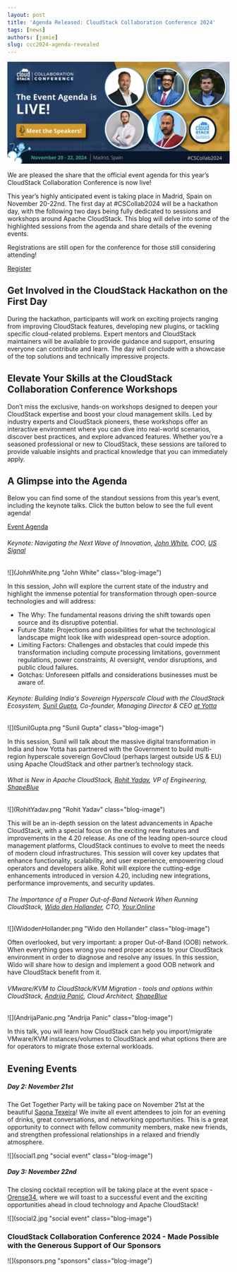```yaml
---
layout: post
title: 'Agenda Released: CloudStack Collaboration Conference 2024'
tags: [news]
authors: [jamie]
slug: ccc2024-agenda-revealed
---
```


![](header.png "Blog Header Image")

We are pleased the share that the official event agenda for this
year’s CloudStack Collaboration Conference is now live!

This year’s highly anticipated event is taking place in Madrid, Spain
on November 20-22nd. The first day at #CSCollab2024 will be a
hackathon day, with the following two days being fully dedicated to
sessions and workshops around Apache CloudStack. This blog will delve
into some of the highlighted sessions from the agenda and share
details of the evening events.

Registrations are still open for the conference for those still considering attending!

<div class="col col-3 col-lg text-center">
<a class="button button--primary" href="https://www.eventbrite.com/e/cloudstack-collaboration-conference-2024-tickets-879401903767?aff=oddtdtcreator" target="_blank">Register</a>
</div>

<!-- truncate -->

## Get Involved in the CloudStack Hackathon on the First Day

During the hackathon, participants will work on exciting projects
ranging from improving CloudStack features, developing new plugins, or
tackling specific cloud-related problems. Expert mentors and
CloudStack maintainers will be available to provide guidance and
support, ensuring everyone can contribute and learn. The day will
conclude with a showcase of the top solutions and technically
impressive projects.

## Elevate Your Skills at the CloudStack Collaboration Conference Workshops

Don’t miss the exclusive, hands-on workshops designed to deepen your
CloudStack expertise and boost your cloud management skills. Led by
industry experts and CloudStack pioneers, these workshops offer an
interactive environment where you can dive into real-world scenarios,
discover best practices, and explore advanced features. Whether you’re
a seasoned professional or new to CloudStack, these sessions are
tailored to provide valuable insights and practical knowledge that you
can immediately apply.

## A Glimpse into the Agenda

Below you can find some of the standout sessions from this year’s
event, including the keynote talks. Click the button below to see the
full event agenda!

<div class="col col-3 col-lg text-center">
<a class="button button--primary" href="https://www.cloudstackcollab.org/#schedule" target="_blank">Event Agenda</a>
</div>

###### Keynote: Navigating the Next Wave of Innovation, [John White](https://www.linkedin.com/in/iamjohn), COO, [US Signal](https://ussignal.com/)

<div className="row">
<div className="col col--3">

![](JohnWhite.png "John White" class="blog-image")

</div>
<div className="col col--9">
In this session, John will explore the current state of the industry
and highlight the immense potential for transformation through
open-source technologies and will address:

* The Why: The fundamental reasons driving the shift towards open source and its disruptive potential.
* Future State: Projections and possibilities for what the technological landscape might look like with widespread open-source adoption.
* Limiting Factors: Challenges and obstacles that could impede this transformation including compute processing limitations, government regulations, power constraints, AI oversight, vendor disruptions, and public cloud failures.
* Gotchas: Unforeseen pitfalls and considerations businesses must be aware of.

</div>
</div>

###### Keynote: Building India's Sovereign Hyperscale Cloud with the CloudStack Ecosystem, [Sunil Gupta](https://www.linkedin.com/in/sunilgupta1701), Co-founder, Managing Director & CEO [at Yotta](https://yotta.com/)

<div className="row">
<div className="col col--3">

![](SunilGupta.png "Sunil Gupta" class="blog-image")

</div>
<div className="col col--9">

In this session, Sunil will talk about the massive digital
transformation in India and how Yotta has partnered with the
Government to build multi-region hyperscale sovereign GovCloud
(perhaps largest outside US & EU) using Apache CloudStack and other
partner’s technology stack.

</div>
</div>

###### What is New in Apache CloudStack, [Rohit Yadav](https://www.linkedin.com/in/rohityadavcloud), VP of Engineering, [ShapeBlue](https://www.shapeblue.com/)

<div className="row">
<div className="col col--3">

![](RohitYadav.png "Rohit Yadav" class="blog-image")

</div>
<div className="col col--9">

This will be an in-depth session on the latest advancements in Apache
CloudStack, with a special focus on the exciting new features and
improvements in the 4.20 release. As one of the leading open-source
cloud management platforms, CloudStack continues to evolve to meet the
needs of modern cloud infrastructures. This session will cover key
updates that enhance functionality, scalability, and user experience,
empowering cloud operators and developers alike. Rohit will explore
the cutting-edge enhancements introduced in version 4.20, including
new integrations, performance improvements, and security updates.

</div>
</div>

###### The Importance of a Proper Out-of-Band Network When Running CloudStack, [Wido den Hollander](https://www.linkedin.com/in/widodh), CTO, [Your.Online](https://your.online)

<div className="row">
<div className="col col--3">

![](WidodenHollander.png "Wido den Hollander" class="blog-image")

</div>
<div className="col col--9">

Often overlooked, but very important: a proper Out-of-Band (OOB)
network. When everything goes wrong you need proper access to your
CloudStack environment in order to diagnose and resolve any issues. In
this session, Wido will share how to design and implement a good OOB
network and have CloudStack benefit from it.

</div>
</div>

###### VMware/KVM to CloudStack/KVM Migration - tools and options within CloudStack, [Andrija Panić](https://www.linkedin.com/in/andrijapanic), Cloud Architect, [ShapeBlue](https://www.shapeblue.com)

<div className="row">
<div className="col col--3">

![](AndrijaPanic.png "Andrija Panic" class="blog-image")

</div>
<div className="col col--9">

In this talk, you will learn how CloudStack can help you
import/migrate VMware/KVM instances/volumes to CloudStack and what
options there are for operators to migrate those external workloads.

</div>
</div>

## Evening Events

##### Day 2: November 21st

<div className="row">
<div className="col col--6">

The Get Together Party will be taking pace on November 21st at the
beautiful [Saona
Texeira](https://www.gruposaona.com/en/restaurante/saona-teixeira/)!
We invite all event attendees to join for an evening of drinks, great
conversations, and networking opportunities. This is a great
opportunity to connect with fellow community members, make new
friends, and strengthen professional relationships in a relaxed and
friendly atmosphere.

</div>
<div className="col col--6">

![](social1.png "social event" class="blog-image")

</div>
</div>

##### Day 3: November 22nd

<div className="row">
<div className="col col--6">

The closing cocktail reception will be taking place at the event space
\- [Orense34](https://www.meetingplace.es/en/orense-34/), where we will
toast to a successful event and the exciting opportunities ahead in
cloud technology and Apache CloudStack!

</div>
<div className="col col--6">

![](social2.jpg "social event" class="blog-image")

</div>
</div>

### CloudStack Collaboration Conference 2024 - Made Possible with the Generous Support of Our Sponsors

![](sponsors.png "sponsors" class="blog-image")

